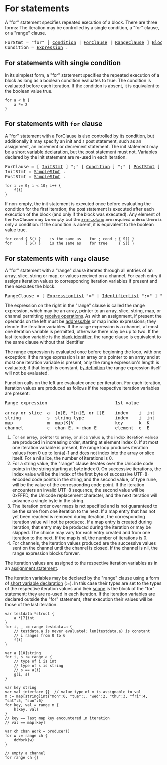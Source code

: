 # For statements

A "for" statement specifies repeated execution of a block. There are three forms: The iteration may be controlled by a single condition, a "for" clause, or a "range" clause.

<pre><a id="ForStmt">ForStmt</a> = "for" [ <a href="#Condition">Condition</a> | <a href="#ForClause">ForClause</a> | <a href="#RangeClause">RangeClause</a> ] <a href="/Blocks/#Block">Block</a> .
<a id="Condition">Condition</a> = <a href="/Expressions/operators.html#Expression">Expression</a> .
</pre>

## For statements with single condition

In its simplest form, a "for" statement specifies the repeated execution of a block as long as a boolean condition evaluates to true. The condition is evaluated before each iteration. If the condition is absent, it is equivalent to the boolean value true.

    for a < b {
        a *= 2
    }
    

## For statements with `for` clause

A "for" statement with a ForClause is also controlled by its condition, but additionally it may specify an init and a post statement, such as an assignment, an increment or decrement statement. The init statement may be a [short variable declaration](/Declarations%20and%20scope/short_variable_declarations.html), but the post statement must not. Variables declared by the init statement are re-used in each iteration.

<pre><a id="ForClause">ForClause</a> = [ <a href="#InitStmt">InitStmt</a> ] ";" [ <a href="#Condition">Condition</a> ] ";" [ <a href="#PostStmt">PostStmt</a> ] .
<a id="InitStmt">InitStmt</a> = <a href="/Statements/#SimpleStmt">SimpleStmt</a> .
<a id="PostStmt">PostStmt</a> = <a href="/Statements/#SimpleStmt">SimpleStmt</a> .
</pre>

    for i := 0; i < 10; i++ {
        f(i)
    }
    

If non-empty, the init statement is executed once before evaluating the condition for the first iteration; the post statement is executed after each execution of the block (and only if the block was executed). Any element of the ForClause may be empty but the [semicolons](/Lexical%20elements/semicolons.html) are required unless there is only a condition. If the condition is absent, it is equivalent to the boolean value true.

    for cond { S() }    is the same as    for ; cond ; { S() }
    for      { S() }    is the same as    for true     { S() }
    

## For statements with `range` clause

A "for" statement with a "range" clause iterates through all entries of an array, slice, string or map, or values received on a channel. For each entry it assigns iteration values to corresponding iteration variables if present and then executes the block.

<pre><a id="RangeClause">RangeClause</a> = [ <a href="/Declarations%20and%20scope/constant_declarations.html#ExpressionList">ExpressionList</a> "=" | <a href="/Declarations%20and%20scope/constant_declarations.html#IdentifierList">IdentifierList</a> ":=" ] "range" <a href="/Expressions/operators.html#Expression">Expression</a> .
</pre>

The expression on the right in the "range" clause is called the range expression, which may be an array, pointer to an array, slice, string, map, or channel permitting [receive operations](/Expressions/receive_operator.html). As with an assignment, if present the operands on the left must be [addressable](/Expressions/address_operators.html) or map index expressions; they denote the iteration variables. If the range expression is a channel, at most one iteration variable is permitted, otherwise there may be up to two. If the last iteration variable is the [blank identifier](/Declarations%20and%20scope/blank_identifier.html), the range clause is equivalent to the same clause without that identifier.

The range expression is evaluated once before beginning the loop, with one exception: if the range expression is an array or a pointer to an array and at most one iteration variable is present, only the range expression's length is evaluated; if that length is constant, [by definition](/Built-in%20functions/length_and_capacity.html) the range expression itself will not be evaluated.

Function calls on the left are evaluated once per iteration. For each iteration, iteration values are produced as follows if the respective iteration variables are present:

<pre>Range expression                          1st value          2nd value
&nbsp;
array or slice  a  [n]E, *[n]E, or []E    index    i  int    a[i]       E
string          s  string type            index    i  int    see below  rune
map             m  map[K]V                key      k  K      m[k]       V
channel         c  chan E, &lt;-chan E       element  e  E
</pre>

1. For an array, pointer to array, or slice value a, the index iteration values are produced in increasing order, starting at element index 0. If at most one iteration variable is present, the range loop produces iteration values from 0 up to len(a)-1 and does not index into the array or slice itself. For a nil slice, the number of iterations is 0.
2. For a string value, the "range" clause iterates over the Unicode code points in the string starting at byte index 0. On successive iterations, the index value will be the index of the first byte of successive UTF-8-encoded code points in the string, and the second value, of type rune, will be the value of the corresponding code point. If the iteration encounters an invalid UTF-8 sequence, the second value will be 0xFFFD, the Unicode replacement character, and the next iteration will advance a single byte in the string.
3. The iteration order over maps is not specified and is not guaranteed to be the same from one iteration to the next. If a map entry that has not yet been reached is removed during iteration, the corresponding iteration value will not be produced. If a map entry is created during iteration, that entry may be produced during the iteration or may be skipped. The choice may vary for each entry created and from one iteration to the next. If the map is nil, the number of iterations is 0.
4. For channels, the iteration values produced are the successive values sent on the channel until the channel is closed. If the channel is nil, the range expression blocks forever.

The iteration values are assigned to the respective iteration variables as in an [assignment statement](/Statements/assignments.html).

The iteration variables may be declared by the "range" clause using a form of [short variable declaration](/Declarations%20and%20scope/short_variable_declarations.html) (:=). In this case their types are set to the types of the respective iteration values and their [scope](/Declarations%20and%20scope/) is the block of the "for" statement; they are re-used in each iteration. If the iteration variables are declared outside the "for" statement, after execution their values will be those of the last iteration.

    var testdata *struct {
        a *[7]int
    }
    for i, _ := range testdata.a {
        // testdata.a is never evaluated; len(testdata.a) is constant
        // i ranges from 0 to 6
        f(i)
    }
    
    var a [10]string
    for i, s := range a {
        // type of i is int
        // type of s is string
        // s == a[i]
        g(i, s)
    }
    
    var key string
    var val interface {}  // value type of m is assignable to val
    m := map[string]int{"mon":0, "tue":1, "wed":2, "thu":3, "fri":4, "sat":5, "sun":6}
    for key, val = range m {
        h(key, val)
    }
    // key == last map key encountered in iteration
    // val == map[key]
    
    var ch chan Work = producer()
    for w := range ch {
        doWork(w)
    }
    
    // empty a channel
    for range ch {}